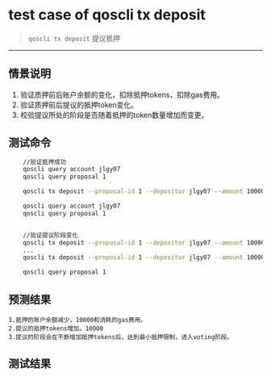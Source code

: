 # test case of qoscli tx deposit

> `qoscli tx deposit` 提议抵押

---

## 情景说明

1. 验证质押前后账户余额的变化，扣除抵押tokens，扣除gas费用。
2. 验证质押前后提议的抵押token变化。
3. 校验提议所处的阶段是否随着抵押的token数量增加而变更。

## 测试命令

```bash
    //验证抵押成功
    qoscli query account jlgy07
    qoscli query proposal 1

    qoscli tx deposit --proposal-id 1 --depositor jlgy07 --amount 10000

    qoscli query account jlgy07
    qoscli query proposal 1


    //验证提议阶段变化
    qoscli tx deposit --proposal-id 1 --depositor jlgy07 --amount 10000
    ...
    qoscli tx deposit --proposal-id 1 --depositor jlgy07 --amount 10000

    qoscli query proposal 1
```

## 预测结果

```text
1.抵押的账户余额减少，10000和消耗的gas费用。
2.提议的抵押tokens增加。10000
3.提议的阶段会在不断增加抵押tokens后，达到最小抵押限制，进入voting阶段。
```

## 测试结果

```bash

```
